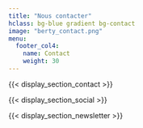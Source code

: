 ```yaml
---
title: "Nous contacter"
hclass: bg-blue gradient bg-contact
image: "berty_contact.png"
menu:
  footer_col4:
    name: Contact
    weight: 30
---
```


{{< display_section_contact >}}

{{< display_section_social >}}

{{< display_section_newsletter >}}